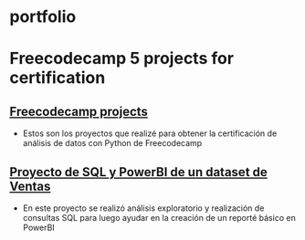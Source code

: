 # portfolio
# Freecodecamp 5 projects for certification

## [Freecodecamp projects](https://github.com/Chros08/Freecodecamp_projects/blob/main/Freecodecamp/)
* Estos son los proyectos que realizé para obtener la certificación de análisis de datos con Python de Freecodecamp
## [Proyecto de SQL y PowerBI de un dataset de Ventas](https://github.com/Chros08/SQL_PowerBI)
* En este proyecto se realizó análisis exploratorio y realización de consultas SQL para luego ayudar en la creación de un reporté básico en PowerBI

